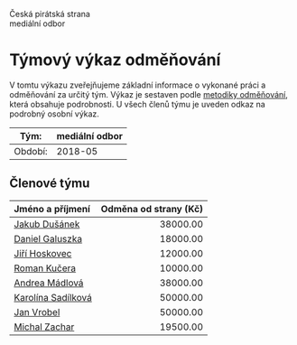 Česká pirátská strana  
mediální odbor

Týmový výkaz odměňování
===========================

V tomtu výkazu zveřejňujeme základní informace o vykonané práci a odměňování
za určitý tým. Výkaz je sestaven podle [metodiky odměňování][metodika],
která obsahuje podrobnosti. U všech členů týmu je uveden odkaz na podrobný osobní výkaz.

Tým:                     | mediální odbor
-----------------------  | --------------------
Období:                  | 2018-05

Členové týmu
--------------

| Jméno a příjmení                          |   Odměna od strany (Kč) |
|:------------------------------------------|------------------------:|
| [Jakub Dušánek](jakub-dusanek/)           |                38000.00 |
| [Daniel Galuszka](daniel-galuszka/)       |                18000.00 |
| [Jiří Hoskovec](jiri-hoskovec/)           |                12000.00 |
| [Roman Kučera](roman-kucera/)             |                10000.00 |
| [Andrea Mádlová](andrea-madlova/)         |                38000.00 |
| [Karolína Sadílková](karolina-sadilkova/) |                50000.00 |
| [Jan Vrobel](jan-vrobel/)                 |                50000.00 |
| [Michal Zachar](michal-zachar/)           |                19500.00 |


[metodika]: https://redmine.pirati.cz/projects/po/wiki/Odmenovani
